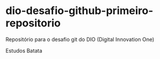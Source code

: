 # dio-desafio-github-primeiro-repositorio
Repositório para o desafio git do DIO (Digital Innovation One)

Estudos Batata
